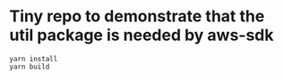 # Tiny repo to demonstrate that the util package is needed by aws-sdk

```
yarn install
yarn build
```
